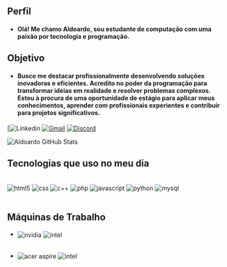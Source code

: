 ## Perfil
 - #### Olá! Me chamo Aldoardo, sou estudante de computação com uma paixão por tecnologia e programação.
 ## Objetivo
 - #### Busco me destacar profissionalmente desenvolvendo soluções inovadoras e eficientes. Acredito no poder da programação para transformar ideias em realidade e resolver problemas complexos. Estou à procura de uma oportunidade de estágio para aplicar meus conhecimentos, aprender com profissionais experientes e contribuir para projetos significativos.

[![Linkedin](https://www.linkedin.com/in/aldoardo/?original_referer=)
[![Gmail](https://img.shields.io/badge/Gmail-D14836?style=for-the-badge&logo=gmail&logoColor=white)](mailto:aldoardoalves@gmail.com?subject=Contato)
[![Discord](https://img.shields.io/badge/Discord-7289DA?style=for-the-badge&logo=discord&logoColor=white)](Discordapp.com/users/674762214418284575)

![Aldoardo GitHub Stats](https://github-readme-stats.vercel.app/api?username=Aldoardo&show_icons=true&theme=dracula)
## Tecnologias que uso no meu dia 
<div style = "display: inline_block"><br/>
<img align = "center" alt= "html5" src = "https://img.shields.io/badge/HTML5-E34F26?style=for-the-badge&logo=html5&logoColor=white"/>
<img align = "center" alt= "css" src = "https://img.shields.io/badge/CSS3-1572B6?style=for-the-badge&logo=css3&logoColor=white"/>
<img align = "center" alt= "c++" src = "https://img.shields.io/badge/C%2B%2B-00599C?style=for-the-badge&logo=c%2B%2B&logoColor=white"/>
<img align = "center" alt= "php" src = "https://img.shields.io/badge/PHP-777BB4?style=for-the-badge&logo=php&logoColor=white"/>
<img align = "center" alt= "javascript" src = "https://img.shields.io/badge/JavaScript-323330?style=for-the-badge&logo=javascript&logoColor=F7DF1E"/>
<img align = "center" alt= "python" src = "https://img.shields.io/badge/Python-14354C?style=for-the-badge&logo=python&logoColor=white"/>
<img align = "center" alt= "mysql" src = "https://img.shields.io/badge/PostgreSQL-316192?style=for-the-badge&logo=postgresql&logoColor=white"/>
</div><br/>

## Máquinas de Trabalho
- <img align = "center" alt= "nvidia" src = "https://img.shields.io/badge/NVIDIA-GTX4060-76B900?style=for-the-badge&logo=nvidia&logoColor=white"/> <img align = "center" alt= "intel" src = "https://img.shields.io/badge/Intel-Core_i5_12600K-0071C5?style=for-the-badge&logo=intel&logoColor=white"/>
<br></br>



 - <img align = "center" alt= "acer aspire" src = "https://img.shields.io/badge/Windows/Linux-Acer_Aspire_5-0078D6?style=for-the-badge&logo=windows&logoColor=white"/> <img align = "center" alt= "intel" src = "https://img.shields.io/badge/Intel-Core_i5_12450H-0071C5?style=for-the-badge&logo=intel&logoColor=white"/>
